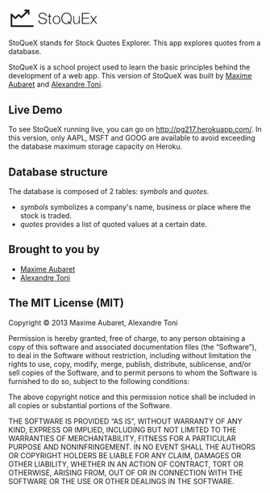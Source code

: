 <img src="assets/img/logo-full.png" width="180px" />

StoQueX stands for Stock Quotes Explorer. This app explores quotes from a database.

StoQueX is a school project used to learn the basic principles behind the development of a web app. This version of StoQueX was built by [Maxime Aubaret](github.com/maximeaubaret) and [Alexandre Toni](github.com/kickout).

Live Demo
---------
To see StoQueX running live, you can go on http://pg217.herokuapp.com/. In this version, only AAPL, MSFT and GOOG are available to avoid exceeding the database maximum storage capacity on Heroku. 

Database structure
------------------
The database is composed of 2 tables: *symbols* and *quotes*.

- *symbols* symbolizes a company's name, business or place where the stock is traded.
- *quotes* provides a list of quoted values at a certain date.

Brought to you by
-------
-  [Maxime Aubaret](github.com/maximeaubaret) 
-  [Alexandre Toni](github.com/kickout)

The MIT License (MIT)
---------------------
Copyright © 2013 Maxime Aubaret, Alexandre Toni

Permission is hereby granted, free of charge, to any person obtaining a copy of this software and associated documentation files (the “Software”), to deal in the Software without restriction, including without limitation the rights to use, copy, modify, merge, publish, distribute, sublicense, and/or sell copies of the Software, and to permit persons to whom the Software is furnished to do so, subject to the following conditions:

The above copyright notice and this permission notice shall be included in all copies or substantial portions of the Software.

THE SOFTWARE IS PROVIDED “AS IS”, WITHOUT WARRANTY OF ANY KIND, EXPRESS OR IMPLIED, INCLUDING BUT NOT LIMITED TO THE WARRANTIES OF MERCHANTABILITY, FITNESS FOR A PARTICULAR PURPOSE AND NONINFRINGEMENT. IN NO EVENT SHALL THE AUTHORS OR COPYRIGHT HOLDERS BE LIABLE FOR ANY CLAIM, DAMAGES OR OTHER LIABILITY, WHETHER IN AN ACTION OF CONTRACT, TORT OR OTHERWISE, ARISING FROM, OUT OF OR IN CONNECTION WITH THE SOFTWARE OR THE USE OR OTHER DEALINGS IN THE SOFTWARE.

